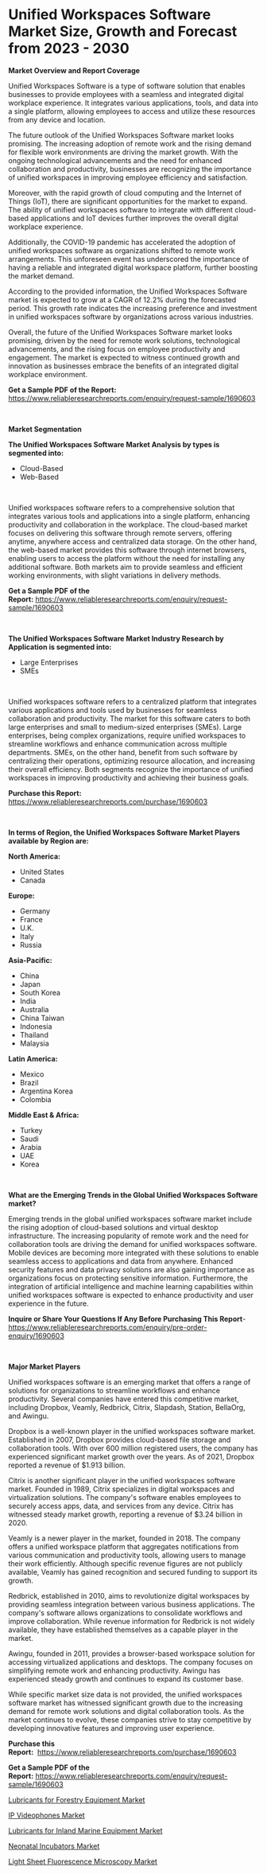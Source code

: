 <p><h1>Unified Workspaces Software Market Size, Growth and Forecast from 2023 - 2030</h1></p><p><strong>Market Overview and Report Coverage</strong></p>
<p><p>Unified Workspaces Software is a type of software solution that enables businesses to provide employees with a seamless and integrated digital workplace experience. It integrates various applications, tools, and data into a single platform, allowing employees to access and utilize these resources from any device and location.</p><p>The future outlook of the Unified Workspaces Software market looks promising. The increasing adoption of remote work and the rising demand for flexible work environments are driving the market growth. With the ongoing technological advancements and the need for enhanced collaboration and productivity, businesses are recognizing the importance of unified workspaces in improving employee efficiency and satisfaction.</p><p>Moreover, with the rapid growth of cloud computing and the Internet of Things (IoT), there are significant opportunities for the market to expand. The ability of unified workspaces software to integrate with different cloud-based applications and IoT devices further improves the overall digital workplace experience.</p><p>Additionally, the COVID-19 pandemic has accelerated the adoption of unified workspaces software as organizations shifted to remote work arrangements. This unforeseen event has underscored the importance of having a reliable and integrated digital workspace platform, further boosting the market demand.</p><p>According to the provided information, the Unified Workspaces Software market is expected to grow at a CAGR of 12.2% during the forecasted period. This growth rate indicates the increasing preference and investment in unified workspaces software by organizations across various industries.</p><p>Overall, the future of the Unified Workspaces Software market looks promising, driven by the need for remote work solutions, technological advancements, and the rising focus on employee productivity and engagement. The market is expected to witness continued growth and innovation as businesses embrace the benefits of an integrated digital workplace environment.</p></p>
<p><strong>Get a Sample PDF of the Report:</strong> <a href="https://www.reliableresearchreports.com/enquiry/request-sample/1690603">https://www.reliableresearchreports.com/enquiry/request-sample/1690603</a></p>
<p>&nbsp;</p>
<p><strong>Market Segmentation</strong></p>
<p><strong>The Unified Workspaces Software Market Analysis by types is segmented into:</strong></p>
<p><ul><li>Cloud-Based</li><li>Web-Based</li></ul></p>
<p>&nbsp;</p>
<p><p>Unified workspaces software refers to a comprehensive solution that integrates various tools and applications into a single platform, enhancing productivity and collaboration in the workplace. The cloud-based market focuses on delivering this software through remote servers, offering anytime, anywhere access and centralized data storage. On the other hand, the web-based market provides this software through internet browsers, enabling users to access the platform without the need for installing any additional software. Both markets aim to provide seamless and efficient working environments, with slight variations in delivery methods.</p></p>
<p><strong>Get a Sample PDF of the Report:</strong>&nbsp;<a href="https://www.reliableresearchreports.com/enquiry/request-sample/1690603">https://www.reliableresearchreports.com/enquiry/request-sample/1690603</a></p>
<p>&nbsp;</p>
<p><strong>The Unified Workspaces Software Market Industry Research by Application is segmented into:</strong></p>
<p><ul><li>Large Enterprises</li><li>SMEs</li></ul></p>
<p>&nbsp;</p>
<p><p>Unified workspaces software refers to a centralized platform that integrates various applications and tools used by businesses for seamless collaboration and productivity. The market for this software caters to both large enterprises and small to medium-sized enterprises (SMEs). Large enterprises, being complex organizations, require unified workspaces to streamline workflows and enhance communication across multiple departments. SMEs, on the other hand, benefit from such software by centralizing their operations, optimizing resource allocation, and increasing their overall efficiency. Both segments recognize the importance of unified workspaces in improving productivity and achieving their business goals.</p></p>
<p><strong>Purchase this Report:</strong>&nbsp; <a href="https://www.reliableresearchreports.com/purchase/1690603">https://www.reliableresearchreports.com/purchase/1690603</a></p>
<p>&nbsp;</p>
<p><strong>In terms of Region, the Unified Workspaces Software Market Players available by Region are:</strong></p>
<p>
    <p> <strong> North America: </strong>
        <ul>
            <li>United States</li>
            <li>Canada</li>
        </ul>
        </p> 
    <p> <strong> Europe: </strong>
        <ul>
            <li>Germany</li>
            <li>France</li>
            <li>U.K.</li>
            <li>Italy</li>
            <li>Russia</li>
        </ul>
        </p> 
    <p> <strong> Asia-Pacific: </strong>
        <ul>
            <li>China</li>
            <li>Japan</li>
            <li>South Korea</li>
            <li>India</li>
            <li>Australia</li>
            <li>China Taiwan</li>
            <li>Indonesia</li>
            <li>Thailand</li>
            <li>Malaysia</li>
        </ul>
        </p> 
    <p> <strong> Latin America: </strong>
        <ul>
            <li>Mexico</li>
            <li>Brazil</li>
            <li>Argentina Korea</li>
            <li>Colombia</li>
        </ul>
        </p> 
    <p> <strong> Middle East & Africa: </strong>
        <ul>
            <li>Turkey</li>
            <li>Saudi</li>
            <li>Arabia</li>
            <li>UAE</li>
            <li>Korea</li>
        </ul>
    </p>
    </p>
<p>&nbsp;</p>
<p><strong>What are the Emerging Trends in the Global Unified Workspaces Software market?</strong></p>
<p><p>Emerging trends in the global unified workspaces software market include the rising adoption of cloud-based solutions and virtual desktop infrastructure. The increasing popularity of remote work and the need for collaboration tools are driving the demand for unified workspaces software. Mobile devices are becoming more integrated with these solutions to enable seamless access to applications and data from anywhere. Enhanced security features and data privacy solutions are also gaining importance as organizations focus on protecting sensitive information. Furthermore, the integration of artificial intelligence and machine learning capabilities within unified workspaces software is expected to enhance productivity and user experience in the future.</p></p>
<p><strong>Inquire or Share Your Questions If Any Before Purchasing This Report</strong>- <a href="https://www.reliableresearchreports.com/enquiry/pre-order-enquiry/1690603">https://www.reliableresearchreports.com/enquiry/pre-order-enquiry/1690603</a></p>
<p>&nbsp;</p>
<p><strong>Major Market Players</strong></p>
<p><p>Unified workspaces software is an emerging market that offers a range of solutions for organizations to streamline workflows and enhance productivity. Several companies have entered this competitive market, including Dropbox, Veamly, Redbrick, Citrix, Slapdash, Station, BellaOrg, and Awingu.</p><p>Dropbox is a well-known player in the unified workspaces software market. Established in 2007, Dropbox provides cloud-based file storage and collaboration tools. With over 600 million registered users, the company has experienced significant market growth over the years. As of 2021, Dropbox reported a revenue of $1.913 billion.</p><p>Citrix is another significant player in the unified workspaces software market. Founded in 1989, Citrix specializes in digital workspaces and virtualization solutions. The company's software enables employees to securely access apps, data, and services from any device. Citrix has witnessed steady market growth, reporting a revenue of $3.24 billion in 2020.</p><p>Veamly is a newer player in the market, founded in 2018. The company offers a unified workspace platform that aggregates notifications from various communication and productivity tools, allowing users to manage their work efficiently. Although specific revenue figures are not publicly available, Veamly has gained recognition and secured funding to support its growth.</p><p>Redbrick, established in 2010, aims to revolutionize digital workspaces by providing seamless integration between various business applications. The company's software allows organizations to consolidate workflows and improve collaboration. While revenue information for Redbrick is not widely available, they have established themselves as a capable player in the market.</p><p>Awingu, founded in 2011, provides a browser-based workspace solution for accessing virtualized applications and desktops. The company focuses on simplifying remote work and enhancing productivity. Awingu has experienced steady growth and continues to expand its customer base.</p><p>While specific market size data is not provided, the unified workspaces software market has witnessed significant growth due to the increasing demand for remote work solutions and digital collaboration tools. As the market continues to evolve, these companies strive to stay competitive by developing innovative features and improving user experience.</p></p>
<p><strong>Purchase this Report:</strong>&nbsp;&nbsp;<a href="https://www.reliableresearchreports.com/purchase/1690603">https://www.reliableresearchreports.com/purchase/1690603</a></p>
<p></p>
<p><strong>Get a Sample PDF of the Report:</strong>&nbsp;<a href="https://www.reliableresearchreports.com/enquiry/request-sample/1690603">https://www.reliableresearchreports.com/enquiry/request-sample/1690603</a></p>
<p><p><a href="https://www.linkedin.com/pulse/lubricants-forestry-equipment-market-research-report-unlocks/">Lubricants for Forestry Equipment Market</a></p><p><a href="https://medium.com/@marvinwalsh2023/ip-videophones-market-trends-forecast-and-competitive-analysis-to-2030-b57056ce37b6">IP Videophones Market</a></p><p><a href="https://www.linkedin.com/pulse/lubricants-inland-marine-equipment-market-size-share-amp/">Lubricants for Inland Marine Equipment Market</a></p><p><a href="https://github.com/lbird53714/Market-Research-Report-List-1/blob/main/neonatal-incubators-market.md">Neonatal Incubators Market</a></p><p><a href="https://medium.com/@aureliarice2023/light-sheet-fluorescence-microscopy-market-competitive-analysis-market-trends-and-forecast-to-639e0576e175">Light Sheet Fluorescence Microscopy Market</a></p></p>